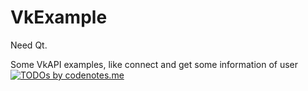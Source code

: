 VkExample
=========


Need Qt.


Some VkAPI examples, like connect and get some information of user
[![TODOs by codenotes.me](http://codenotes.me/badge/13017835/todos.png)](http://codenotes.me)
